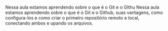 Nessa aula estamos aprendendo sobre o que é o Git e o GIthu
Nessa aula estamos aprendendo sobre o que é o Git e o Github, suas vantagens, como configura-los e como criar o primeiro repositório remoto e local, conectando ambos e upando os arquivos.

